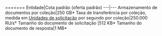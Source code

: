 =======
Entidade|Cota padrão (oferta padrão)
---|---
Armazenamento de documentos por coleção|250 GB*
Taxa de transferência por coleção, medida em [Unidades de solicitação](../articles/documentdb/documentdb-request-units.md) por segundo por coleção|250\.000 RU/s*
Tamanho do documento de solicitação |512 KB*
Tamanho do documento de resposta|1 MB*

<!---HONumber=AcomDC_0615_2016-->